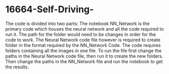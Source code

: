 # 16664-Self-Driving- 
The code is divided into two parts:
The notebook NN_Network is the primary code which houses the neural network and all the code required to run it. The path for the folder would need to be changes in order for the code to work.
The Neural Network code file however is required to create folder in the format required by the NN_Network Code. The code requires folders containing all the images in one file. 
To run the file first change the paths in the Neural Network code file, then run it to create the new folders. Then change the paths in the NN_Network file and run the notebook to get the results.
